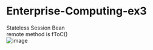 # Enterprise-Computing-ex3
Stateless Session Bean<br>
remote method is fToC()<br>
![image](https://user-images.githubusercontent.com/113962354/220576650-11ac4db8-a4d7-4782-8516-9b4b05d72113.png)
